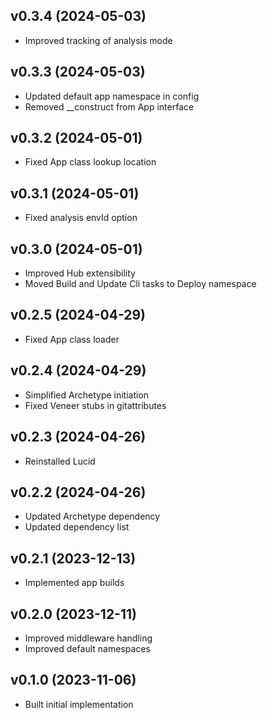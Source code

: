 ## v0.3.4 (2024-05-03)
* Improved tracking of analysis mode

## v0.3.3 (2024-05-03)
* Updated default app namespace in config
* Removed __construct from App interface

## v0.3.2 (2024-05-01)
* Fixed App class lookup location

## v0.3.1 (2024-05-01)
* Fixed analysis envId option

## v0.3.0 (2024-05-01)
* Improved Hub extensibility
* Moved Build and Update Cli tasks to Deploy namespace

## v0.2.5 (2024-04-29)
* Fixed App class loader

## v0.2.4 (2024-04-29)
* Simplified Archetype initiation
* Fixed Veneer stubs in gitattributes

## v0.2.3 (2024-04-26)
* Reinstalled Lucid

## v0.2.2 (2024-04-26)
* Updated Archetype dependency
* Updated dependency list

## v0.2.1 (2023-12-13)
* Implemented app builds

## v0.2.0 (2023-12-11)
* Improved middleware handling
* Improved default namespaces

## v0.1.0 (2023-11-06)
* Built initial implementation
